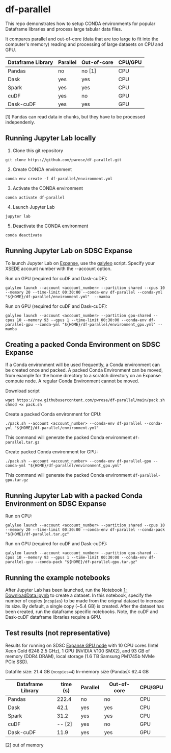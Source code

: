 # df-parallel

This repo demonstrates how to setup CONDA environments for popular Dataframe libraries and process large tabular data files.

It compares parallel and out-of-core (data that are too large to fit into the computer's memory) reading and processing of large datasets on CPU and GPU.

| Dataframe Library | Parallel | Out-of-core | CPU/GPU |
| ------------------| -------- | ----------- | ------- |
| Pandas      | no      | no [1]  | CPU |
| Dask        | yes     | yes | CPU |
| Spark       | yes     | yes | CPU |
| cuDF        | yes     | no  | GPU |
| Dask-cuDF   | yes     | yes | GPU |

[1] Pandas can read data in chunks, but they have to be processed independenly.

## Running Jupyter Lab locally
1. Clone this git repository

```
git clone https://github.com/pwrose/df-parallel.git
```
2. Create CONDA environment

```
conda env create -f df-parallel/environment.yml
```
3. Activate the CONDA environment

```
conda activate df-parallel
```
4. Launch Jupyter Lab

```
jupyter lab
```

5. Deactivate the CONDA environment

```
conda deactivate
```

## Running Jupyter Lab on SDSC Expanse
To launch Jupyter Lab on [Expanse](https://www.sdsc.edu/services/hpc/expanse/), use the [galyleo](https://github.com/mkandes/galyleo#galyleo) script. Specify your XSEDE account number with the --account option.

Run on GPU (required for cuDF and Dask-cuDF):
```
galyleo launch --account <account_number> --partition shared --cpus 10 --memory 20 --time-limit 00:30:00 --conda-env df-parallel --conda-yml "${HOME}/df-parallel/environment.yml"  --mamba
```

Run on GPU (required for cuDF and Dask-cuDF):
```
galyleo launch --account <account_number> --partition gpu-shared --cpus 10 --memory 93 --gpus 1 --time-limit 00:30:00 --conda-env df-parallel-gpu --conda-yml "${HOME}/df-parallel/environment_gpu.yml" --mamba
```

## Creating a packed Conda Environment on SDSC Expanse
If a Conda environment will be used frequently, a Conda environment can be created once and packed. A packed Conda Environment can be moved, from example for the home directory to a scratch directory on an Expanse compute node. A regular Conda Environment cannot be moved.

Download script
```
wget https://raw.githubusercontent.com/pwrose/df-parallel/main/pack.sh
chmod +x pack.sh
```

Create a packed Conda environment for CPU:
```
./pack.sh --account <account_number> --conda-env df-parallel --conda-yml "${HOME}/df-parallel/environment.yml"
```
This command will generate the packed Conda environment ```df-parallel.tar.gz```

Create packed Conda environment for GPU:
```
./pack.sh --account <account_number> --conda-env df-parallel-gpu --conda-yml "${HOME}/df-parallel/environment_gpu.yml"
```
This command will generate the packed Conda environment ```df-parallel-gpu.tar.gz```

## Running Jupyter Lab with a packed Conda Environment on SDSC Expanse
Run on CPU:
```
galyleo launch --account <account_number> --partition shared --cpus 10 --memory 20 --time-limit 00:30:00 --conda-env df-parallel --conda-pack "${HOME}/df-parallel.tar.gz"
```

Run on GPU (required for cuDF and Dask-cuDF):
```
galyleo launch --account <account_number> --partition gpu-shared --cpus 10 --memory 93 --gpus 1 --time-limit 00:30:00 --conda-env df-parallel-gpu --conda-pack "${HOME}/df-parallel-gpu.tar.gz"
```

## Running the example notebooks
After Jupyter Lab has been launched, run the Notebook [1-DownloadData.ipynb](1-DownloadData.ipynb) to create a dataset. In this notebook, specify the number of copies (`ncopies`) to be made from the orignal dataset to increase its size. By default, a single copy (~5.4 GB) is created. After the dataset has been created, run the dataframe specific notebooks. Note, the cuDF and Dask-cuDF dataframe libraries require a GPU.

## Test results (not representative)
Results for running on SDSC [Expanse GPU node](https://www.sdsc.edu/support/user_guides/expanse.html) with 10 CPU cores (Intel Xeon Gold 6248 2.5 GHz), 1 GPU (NVIDIA V100 SMX2), and 93 GB of memory (DDR4 DRAM), local storage (1.6 TB Samsung PM1745b NVMe PCIe SSD).

Datafile size: 21.4 GB (`ncopies=4`)
In-memory size (Pandas): 62.4 GB

| Dataframe Library | time (s) | Parallel | Out-of-core | CPU/GPU |
| ------------------| -------- | -------- |---- | ------- |
| Pandas            | 222.4    | no       | no  | CPU |
| Dask              | 42.1     | yes      | yes | CPU |
| Spark             | 31.2     | yes      | yes | CPU |
| cuDF              | -- [2]   |yes       | no  | GPU |
| Dask-cuDF         | 11.9     |yes       | yes | GPU |

[2] out of memory